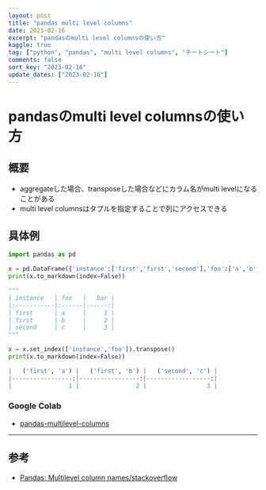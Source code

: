 ```yaml
---
layout: post
title: "pandas multi level columns" 
date: 2023-02-16
excerpt: "pandasのmulti level columnsの使い方"
kaggle: true
tag: ["python", "pandas", "multi level columns", "チートシート"]
comments: false
sort_key: "2023-02-16"
update_dates: ["2023-02-16"]
---
```


# pandasのmulti level columnsの使い方

## 概要
 - aggregateした場合、transposeした場合などにカラム名がmulti levelになることがある
 - multi level columnsはタプルを指定することで列にアクセスできる

## 具体例

```python
import pandas as pd

x = pd.DataFrame({'instance':['first','first','second'],'foo':['a','b','c'], "bar": [1, 2, 3]})
print(x.to_markdown(index=False))

"""
| instance   | foo   |   bar |
|:-----------|:------|------:|
| first      | a     |     1 |
| first      | b     |     2 |
| second     | c     |     3 |
"""

x = x.set_index(['instance','foo']).transpose()
print(x.to_markdown(index=False))

|   ('first', 'a') |   ('first', 'b') |   ('second', 'c') |
|-----------------:|-----------------:|------------------:|
|                1 |                2 |                 3 |
```

### Google Colab
 - [pandas-multilevel-columns](https://colab.research.google.com/drive/1nrHLZ_djmEZpuqBCD8nbnz-wUeJiP2KP?usp=sharing)

---

## 参考
 - [Pandas: Multilevel column names/stackoverflow](https://stackoverflow.com/questions/21443963/pandas-multilevel-column-names)
